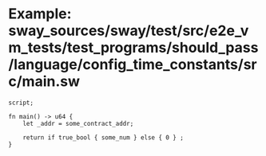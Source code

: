 # Example: sway_sources/sway/test/src/e2e_vm_tests/test_programs/should_pass/language/config_time_constants/src/main.sw

```sway
script;

fn main() -> u64 {
    let _addr = some_contract_addr;

    return if true_bool { some_num } else { 0 } ;
}

```
